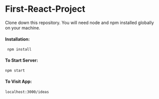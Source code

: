 # First-React-Project

Clone down this repository. You will need node and npm installed globally on your machine.

<h4>Installation:</h4>

<code> npm install </code>

<h4>To Start Server:</h4>

<code>npm start</code>

<h4>To Visit App:</h4>

<code>localhost:3000/ideas</code>
